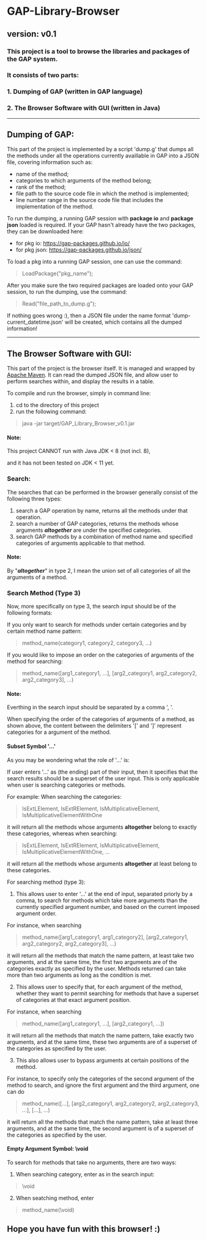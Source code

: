 # GAP-Library-Browser
## version: v0.1
### This project is a tool to browse the libraries and packages of the GAP system.
### It consists of two parts: 
###  1. Dumping of GAP (written in GAP language)
###  2. The Browser Software with GUI (written in Java)

------------------------------------------------------------------------------------------------------------------------------
## Dumping of GAP:

This part of the project is implemented by a script 'dump.g' that dumps all the methods under all the operations currently availlable in GAP into a JSON file, covering information such as:
  * name of the method;
  * categories to which arguments of the method belong;
  * rank of the method;
  * file path to the source code file in which the method is implemented;
  * line number range in the source code file that includes the implementation of the method.

To run the dumping, a running GAP session with **package io** and **package json** loaded is required.
If your GAP hasn't already have the two packages, they can be downloaded here:
  * for pkg io: https://gap-packages.github.io/io/
  * for pkg json: https://gap-packages.github.io/json/
  
To load a pkg into a running GAP session, one can use the command:
> LoadPackage("pkg_name");

After you make sure the two required packages are loaded onto your GAP session,
to run the dumping, use the command: 
> Read("file_path_to_dump.g");

If nothing goes wrong :), then a JSON file under the name format 'dump-current_datetime.json' will be created, which contains all the dumped information!

------------------------------------------------------------------------------------------------------------------------------
## The Browser Software with GUI:

This part of the project is the browser itself.
It is managed and wrapped by [Apache Maven](https://maven.apache.org/index.html).
It can read the dumped JSON file, and allow user to perform searches within, and display the results in a table. 

To compile and run the browser, simply in command line:
  1. cd to the directory of this project
  2. run the following command:
> java -jar target/GAP_Library_Browser_v0.1.jar
        
#### Note:
This project CANNOT run with Java JDK < 8 (not incl. 8), 

and it has not been tested on JDK < 11 yet.
  
### Search:
The searches that can be performed in the browser generally consist of the following three types:

  1. search a GAP operation by name, returns all the methods under that operation.
  2. search a number of GAP categories, returns the methods whose arguments ***altogether*** are under the specified categories.
  3. search GAP methods by a combination of method name and specified categories of arguments applicable to that method.
  
#### Note:
By "***altogether***" in type 2, I mean the union set of all categories of all the arguments of a method.

### Search Method (Type 3)
Now, more specifically on type 3, the search input should be of the following formats:

If you only want to search for methods under certain categories and by certain method name pattern:
> method_name(category1, category2, category3, ...)

If you would like to impose an order on the categories of arguments of the method for searching:
> method_name([arg1_category1, ...], [arg2_category1, arg2_category2, arg2_category3], ...)

#### Note:
Everthing in the search input should be separated by a comma ', '.

When specifying the order of the categories of arguments of a method, as shown above, the content between the delimiters '[' and ']' represent categories for a argument of the method.

#### Subset Symbol '...'
As you may be wondering what the role of '...' is:

If user enters '...' as (the ending) part of their input, then it specifies that the search results should be a superset of the user input. This is only applicable when user is searching categories or methods.

For example: 
When searching the categories: 
> IsExtLElement, IsExtRElement, IsMultiplicativeElement, IsMultiplicativeElementWithOne 

it will return all the methods whose arguments **altogether** belong to exactly these categories,
whereas when searching:
> IsExtLElement, IsExtRElement, IsMultiplicativeElement, IsMultiplicativeElementWithOne, ...

it will return all the methods whose arguments **altogether** at least belong to these categories.
    
For searching method (type 3):
  1. This allows user to enter '...' at the end of input, separated priorly by a comma, to search for methods which take more arguments than the currently specified argument number, and based on the current imposed argument order.

For instance, when searching
> method_name([arg1_category1, arg1_category2], [arg2_category1, arg2_category2, arg2_category3], ...)

it will return all the methods that match the name pattern, at least take two arguments, and at the same time, the first two arguments are of the categories exactly as specified by the user. Methods returned can take more than two arguments as long as the condition is met.
   
  2. This allows user to specify that, for each argument of the method, whether they want to permit searching for methods that have a superset of categories at that exact argument position.

For instance, when searching
> method_name([arg1_category1, ...], [arg2_category1, ...])

it will return all the methods that match the name pattern, take exactly two arguments, and at the same time, these two arguments are of a superset of the categories as specified by the user.
   
  3. This also allows user to bypass arguments at certain positions of the method.

For instance, to specify only the categories of the second argument of the method to search, and ignore the first argument and the third argument, one can do
> method_name([...], [arg2_category1, arg2_category2, arg2_category3, ...], [...], ...)

it will return all the methods that match the name pattern, take at least three arguments, and at the same time, the second argument is of a superset of the categories as specified by the user.


#### Empty Argument Symbol: \void
To search for methods that take no arguments, there are two ways:
  1. When searching category, enter as in the search input:
> \void
  2. When seatching method, enter
> method_name(\void)


## Hope you have fun with this browser! :)
     
